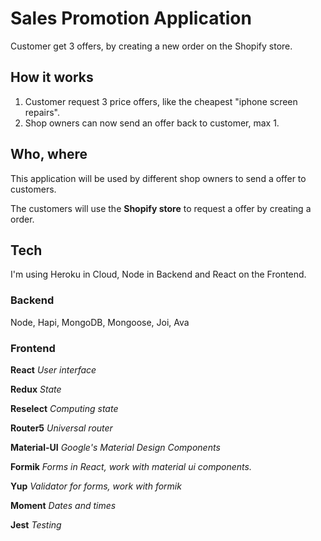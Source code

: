 # Sales Promotion Application

Customer get 3 offers, by creating a new order on the Shopify store.

## How it works

1.  Customer request 3 price offers, like the cheapest "iphone screen repairs".
2.  Shop owners can now send an offer back to customer, max 1.

## Who, where

This application will be used by different shop owners to send a offer to customers.

The customers will use the **Shopify store** to request a offer by creating a order.

## Tech

I'm using Heroku in Cloud, Node in Backend and React on the Frontend.

### Backend

Node, Hapi, MongoDB, Mongoose, Joi, Ava

### Frontend

**React**
_User interface_

**Redux**
_State_

**Reselect**
_Computing state_

**Router5**
_Universal router_

**Material-UI**
_Google's Material Design Components_

**Formik**
_Forms in React, work with material ui components._

**Yup**
_Validator for forms, work with formik_

**Moment**
_Dates and times_

**Jest**
_Testing_
